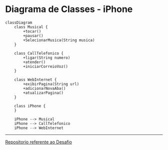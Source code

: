# Diagrama de Classes - iPhone

```mermaid
classDiagram
    class Musical {
        +tocar()
        +pausar()
        +SelecionarMusica(String musica)
    }

    class CallTelefonico {
        +ligar(String numero)
        +atender()
        +iniciarCorreioVoz()
    }

    class WebInternet {
        +exibirPagina(String url)
        +adicionarNovaAba()
        +atualizarPagina()
    }

    class iPhone {
    }

    iPhone --> Musical
    iPhone --> CallTelefonico
    iPhone --> WebInternet
```
---
[Repositorio referente ao Desafio]("https://github.com/digitalinnovationone/trilha-java-basico/blob/main/desafios/poo/README.md")